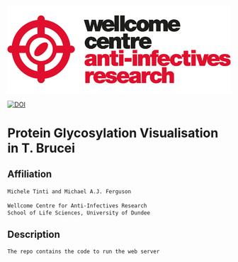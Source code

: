 ![Alt text](ANTI-INFECTIVES-RGB_200pc.png?raw=true "Logo")

[![DOI](https://zenodo.org/badge/449700481.svg)](https://zenodo.org/badge/latestdoi/449700481)

# Protein Glycosylation Visualisation in T. Brucei
## Affiliation
    Michele Tinti and Michael A.J. Ferguson

    Wellcome Centre for Anti-Infectives Research
    School of Life Sciences, University of Dundee

## Description
	The repo contains the code to run the web server